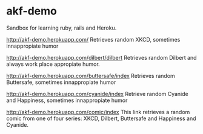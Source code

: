 # akf-demo
Sandbox for learning ruby, rails and Heroku.


http://akf-demo.herokuapp.com/
Retrieves random XKCD, sometimes innappropiate humor

http://akf-demo.herokuapp.com/dilbert/dilbert
Retrieves random Dilbert and always work place appropiate humor.

http://akf-demo.herokuapp.com/buttersafe/index
Retrieves random Buttersafe, sometimes innappropiate humor

http://akf-demo.herokuapp.com/cyanide/index
Retrieve random Cyanide and Happiness, sometimes innappropiate humor

http://akf-demo.herokuapp.com/comic/index
This link retrieves a random comic from one of four series: XKCD, Dilbert, Buttersafe and Happiness and Cyanide.
